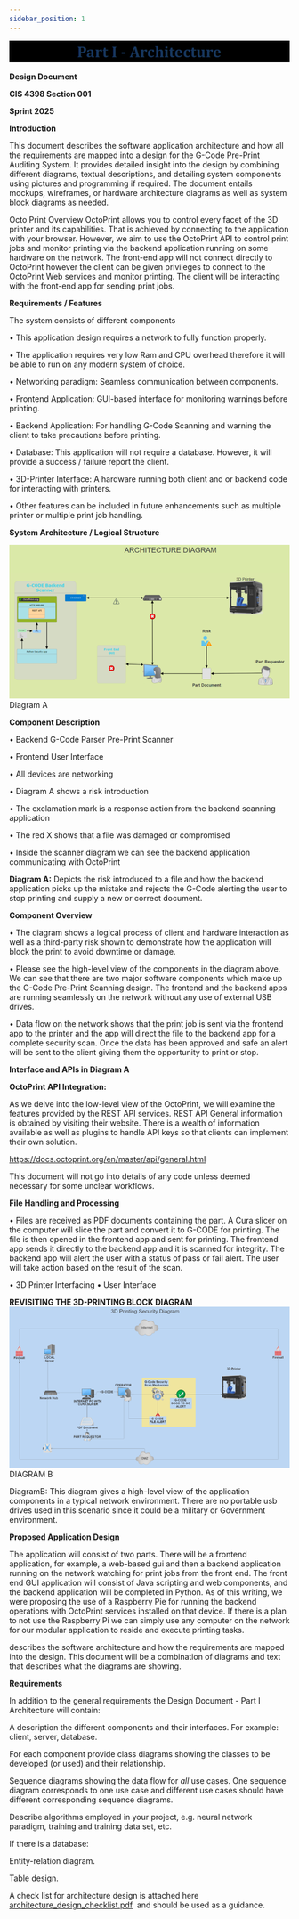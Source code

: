 ```yaml
---
sidebar_position: 1
---
```


**![img.png](img.png)**

**Design Document**

**CIS 4398 Section 001**

**Sprint 2025**

**Introduction** 


This document describes the software application architecture
and how all the requirements are mapped into a design for the G-Code Pre-Print Auditing System.
It provides detailed insight into the design by combining different diagrams, textual descriptions,
and detailing system components using pictures and programming if required.
The document entails mockups, wireframes, or hardware architecture diagrams as well as system block diagrams as needed.

Octo Print Overview
OctoPrint allows you to control every facet of the 3D printer and its capabilities. That is achieved by connecting to the application with your browser. However, we aim to use the OctoPrint API to control print jobs and monitor printing via the backend application running on some hardware on the network. The front-end app will not connect directly to OctoPrint however the client can be given privileges to connect to the OctoPrint Web services and monitor printing. The client will be interacting with the front-end app for sending print jobs.

**Requirements / Features**

The system consists of different components

•	This application design requires a network to fully function properly.

•	The application requires very low Ram and CPU overhead therefore it will be able to run on any modern system of choice.

•	Networking paradigm: Seamless communication between components.

•	Frontend Application: GUI-based interface for monitoring warnings before printing.

•	Backend Application: For handling G-Code Scanning and warning the client to take precautions before printing.

•	Database: This application will not require a database. However, it will provide a success / failure report the client.

•	3D-Printer Interface: A hardware running both client and or backend code for interacting with printers.

•	Other features can be included in future enhancements such as multiple printer or multiple print job handling.


**System Architecture / Logical Structure**

![img_2.png](img_2.png)
Diagram A


**Component Description**

•	Backend G-Code Parser Pre-Print Scanner

•	Frontend User Interface

•	All devices are networking

•	Diagram A shows a risk introduction

•	The exclamation mark is a response action from the backend scanning application

•	The red X shows that a file was damaged or compromised

•	Inside the scanner diagram we can see the backend application communicating with OctoPrint



**Diagram A:**
Depicts the risk introduced to a file and how the backend application picks up the mistake
and rejects the G-Code alerting the user to stop printing and supply a new or correct document.

**Component Overview**

•	The diagram shows a logical process of client and hardware interaction as well as a third-party risk shown to demonstrate how the application will block the print to avoid downtime or damage.

•	Please see the high-level view of the components in the diagram above.
We can see
that there are two major software components which make up the G-Code Pre-Print Scanning design. The frontend and the backend apps are
running seamlessly on the network without any use of external USB drives.

•	Data flow on the network shows that the print job is sent via the frontend app to the printer and the app will direct the file to the backend app for a complete security scan. Once the data has been approved and safe an alert will be sent to the client giving them the opportunity to print or stop.


**Interface and APIs in Diagram A**

**OctoPrint API Integration:** 

As we delve into the low-level view of the OctoPrint, we will examine the features provided by the REST API services.
REST API General information is obtained by visiting their website. There is a wealth of information available as well as plugins to handle API keys so that clients can implement their own solution.

https://docs.octoprint.org/en/master/api/general.html

This document will not go into details of any code unless deemed necessary for some unclear workflows.


**File Handling and Processing**

•	Files are received as PDF documents containing the part.
A Cura slicer on the computer will slice the part and convert it to G-CODE for printing.
The file is then opened in the frontend app and sent for printing.
The frontend app sends it directly to the backend app and it is scanned for integrity.
The backend app will alert the user with a status of pass or fail alert.
The user will take action based on the result of the scan.


•	3D Printer Interfacing
•	User Interface

**REVISITING THE 3D-PRINTING BLOCK DIAGRAM**
![img_3.png](img_3.png)
DIAGRAM B


DiagramB: This diagram gives a high-level view of the application components in a typical network environment. There are no portable usb drives used in this scenario since it could be a military or Government environment.


**Proposed Application Design**

The application will consist of two parts.
There will be a frontend application, for example,
a web-based gui and then a backend application running on the network watching for print jobs from the front end.
The front end GUI application will consist of Java scripting and web components, 
and the backend application will be completed in Python.
As of this writing,
we were proposing the use of a Raspberry Pie
for running the backend operations with OctoPrint services installed on that device.
If there is a plan to not use the Raspberry Pi we can simply use any computer on the network for our modular application
to reside and execute printing tasks.  







describes the software architecture and how the requirements are mapped into the design. This document will be a combination of diagrams and text that describes what the diagrams are showing.

**Requirements**

In addition to the general requirements the Design Document - Part I Architecture will contain:

A description the different components and their interfaces. For example: client, server, database.

For each component provide class diagrams showing the classes to be developed (or used) and their relationship.

Sequence diagrams showing the data flow for _all_ use cases. One sequence diagram corresponds to one use case and different use cases should have different corresponding sequence diagrams.

Describe algorithms employed in your project, e.g. neural network paradigm, training and training data set, etc.

If there is a database:

Entity-relation diagram.

Table design.

A check list for architecture design is attached here [architecture\_design\_checklist.pdf](https://templeu.instructure.com/courses/106563/files/16928870/download?wrap=1 "architecture_design_checklist.pdf")  and should be used as a guidance.

